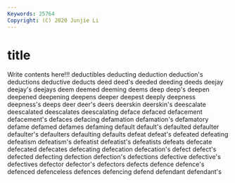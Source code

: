 ```yaml
---
Keywords: 25764
Copyright: (C) 2020 Junjie Li
---
```


# title

Write contents here!!!
deductibles 
deducting 
deduction
deduction's 
deductions 
deductive 
deducts 
deed 
deed's 
deeded 
deeding 
deeds 
deejay
deejay's 
deejays 
deem 
deemed 
deeming 
deems 
deep 
deep's 
deepen 
deepened
deepening 
deepens 
deeper 
deepest 
deeply 
deepness 
deepness's 
deeps 
deer 
deer's
deers 
deerskin 
deerskin's 
deescalate 
deescalated 
deescalates 
deescalating 
deface 
defaced 
defacement
defacement's 
defaces 
defacing 
defamation 
defamation's 
defamatory 
defame 
defamed 
defames 
defaming
default 
default's 
defaulted 
defaulter 
defaulter's 
defaulters 
defaulting 
defaults 
defeat 
defeat's
defeated 
defeating 
defeatism 
defeatism's 
defeatist 
defeatist's 
defeatists 
defeats 
defecate 
defecated
defecates 
defecating 
defecation 
defecation's 
defect 
defect's 
defected 
defecting 
defection 
defection's
defections 
defective 
defective's 
defectives 
defector 
defector's 
defectors 
defects 
defence 
defence's
defenced 
defenceless 
defences 
defencing 
defend 
defendant 
defendant's 
